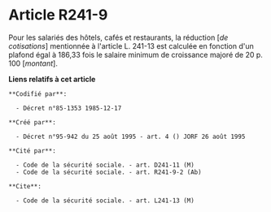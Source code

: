 # Article R241-9

Pour les salariés des hôtels, cafés et restaurants, la réduction [*de cotisations*] mentionnée à l'article L. 241-13 est
calculée en fonction d'un plafond égal à 186,33 fois le salaire minimum de croissance majoré de 20 p. 100 [*montant*].

**Liens relatifs à cet article**

	**Codifié par**:

	  - Décret n°85-1353 1985-12-17

	**Créé par**:

	  - Décret n°95-942 du 25 août 1995 - art. 4 () JORF 26 août 1995

	**Cité par**:

	  - Code de la sécurité sociale. - art. D241-11 (M)
	  - Code de la sécurité sociale. - art. R241-9-2 (Ab)

	**Cite**:

	  - Code de la sécurité sociale. - art. L241-13 (M)
